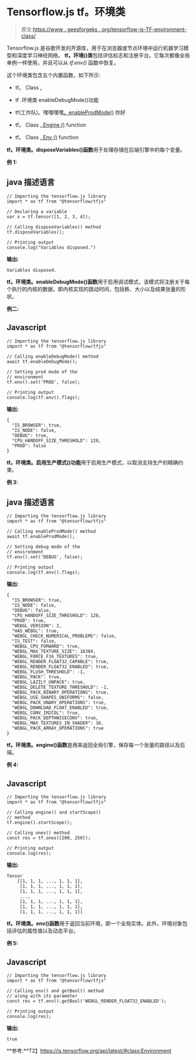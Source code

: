 # Tensorflow.js tf。环境类

> 原文:[https://www . geesforgeks . org/tensorflow-js-TF-environment-class/](https://www.geeksforgeeks.org/tensorflow-js-tf-environment-class/)

Tensorflow.js 是谷歌开发的开源库，用于在浏览器或节点环境中运行机器学习模型和深度学习神经网络。 **tf。环境()类**包括评估标志和注册平台。它每次都像全局单例一样使用，并且可以从 *tf.env()* 函数中恢复。

这个环境类包含五个内置函数，如下所示:

*   tf。 Class [.](https://www.geeksforgeeks.org/tensorflow-js-tf-disposevariables-function/?ref=rp)

*   tf .环境类 enableDebugMode()功能
*   tf(工作队)。嘿嘿嘿嘿[。enableProdMode()](https://www.geeksforgeeks.org/tensorflow-js-tf-enableprodmode-function/) 你好
*   tf。 Class [. Engine ()](https://www.geeksforgeeks.org/tensorflow-js-tf-engine-function/) function
*   tf。 Class [. Env ()](https://www.geeksforgeeks.org/tensorflow-js-tf-env-function/) function

**tf。环境类。disposeVariables()函数**用于处理存储在后端引擎中的每个变量。

**例 1:**

## java 描述语言

```
// Importing the tensorflow.js library
import * as tf from "@tensorflow/tfjs"

// Declaring a variable
var x = tf.tensor([1, 2, 3, 4]);

// Calling disposeVariables() method
tf.disposeVariables();

// Printing output
console.log("Variables disposed.")
```

**输出:**

```
Variables disposed.
```

**tf。环境类。enableDebugMode()函数**用于启用调试模式，该模式将注册关于每个执行的内核的数据，即内核实现的跳动时间，包括秩、大小以及结果张量的形状。

**例二:**

## Javascript

```
// Importing the tensorflow.js library
import * as tf from "@tensorflow/tfjs"

// Calling enableDebugMode() method
await tf.enableDebugMode();

// Setting prod mode of the
// environment
tf.env().set('PROD', false);

// Printing output
console.log(tf.env().flags);
```

**输出:**

```
{
  "IS_BROWSER": true,
  "IS_NODE": false,
  "DEBUG": true,
  "CPU_HANDOFF_SIZE_THRESHOLD": 128,
  "PROD": false
}
```

**tf。环境类。启用生产模式()功能**用于启用生产模式，以取消支持生产的精确约束。

**例 3:**

## java 描述语言

```
// Importing the tensorflow.js library
import * as tf from "@tensorflow/tfjs"

// Calling enableProdMode() method
await tf.enableProdMode();

// Setting debug mode of the
// environment
tf.env().set('DEBUG', false);

// Printing output
console.log(tf.env().flags);
```

**输出:**

```
{
  "IS_BROWSER": true,
  "IS_NODE": false,
  "DEBUG": false,
  "CPU_HANDOFF_SIZE_THRESHOLD": 128,
  "PROD": true,
  "WEBGL_VERSION": 2,
  "HAS_WEBGL": true,
  "WEBGL_CHECK_NUMERICAL_PROBLEMS": false,
  "IS_TEST": false,
  "WEBGL_CPU_FORWARD": true,
  "WEBGL_MAX_TEXTURE_SIZE": 16384,
  "WEBGL_FORCE_F16_TEXTURES": true,
  "WEBGL_RENDER_FLOAT32_CAPABLE": true,
  "WEBGL_RENDER_FLOAT32_ENABLED": true,
  "WEBGL_FLUSH_THRESHOLD": -1,
  "WEBGL_PACK": true,
  "WEBGL_LAZILY_UNPACK": true,
  "WEBGL_DELETE_TEXTURE_THRESHOLD": -1,
  "WEBGL_PACK_BINARY_OPERATIONS": true,
  "WEBGL_USE_SHAPES_UNIFORMS": false,
  "WEBGL_PACK_UNARY_OPERATIONS": true,
  "WEBGL_DOWNLOAD_FLOAT_ENABLED": true,
  "WEBGL_CONV_IM2COL": true,
  "WEBGL_PACK_DEPTHWISECONV": true,
  "WEBGL_MAX_TEXTURES_IN_SHADER": 16,
  "WEBGL_PACK_ARRAY_OPERATIONS": true
}
```

**tf。环境类。engine()函数**是用来返回全局引擎，保存每一个张量的路径以及后端。

**例 4:**

## Javascript

```
// Importing the tensorflow.js library
import * as tf from "@tensorflow/tfjs"

// Calling engine() and startScope()
// method
tf.engine().startScope(); 

// Calling ones() method
const res = tf.ones([200, 250]);

// Printing output
console.log(res);
```

**输出:**

```
Tensor
    [[1, 1, 1, ..., 1, 1, 1],
     [1, 1, 1, ..., 1, 1, 1],
     [1, 1, 1, ..., 1, 1, 1],
     ...,
     [1, 1, 1, ..., 1, 1, 1],
     [1, 1, 1, ..., 1, 1, 1],
     [1, 1, 1, ..., 1, 1, 1]]
```

**tf。环境类。env()函数**用于返回当前环境，即一个全局实体。此外，环境对象包括评估的属性值以及动态平台。

**例 5:**

## Javascript

```
// Importing the tensorflow.js library
import * as tf from "@tensorflow/tfjs"

// Calling env() and getBool() method
// along with its parameter
const res = tf.env().getBool('WEBGL_RENDER_FLOAT32_ENABLED');

// Printing output
console.log(res);
```

**输出:**

```
true
```

**参考:**T2】https://js.tensorflow.org/api/latest/#class:Environment